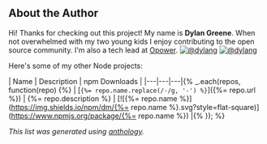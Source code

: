 ## About the Author

Hi! Thanks for checking out this project! My name is **Dylan Greene**. When not overwhelmed with my two young kids I enjoy contributing
to the open source community. I'm also a tech lead at [Opower](http://opower.com). [![@dylang](https://img.shields.io/badge/github-dylang-green.svg)](https://github.com/dylang) [![@dylang](https://img.shields.io/badge/twitter-dylang-blue.svg)](https://twitter.com/dylang)

Here's some of my other Node projects:

| Name | Description | npm&nbsp;Downloads |
|---|---|---|{% _.each(repos, function(repo) {%}
| [`{%= repo.name.replace(/-/g, '‑') %}`]({%= repo.url
%}) | {%= repo.description
%} | [![{%= repo.name %}](https://img.shields.io/npm/dm/{%= repo.name %}.svg?style=flat-square)](https://www.npmjs.org/package/{%= repo.name %}) |{% }); %}

_This list was generated using [anthology](https://github.com/dylang/anthology)._